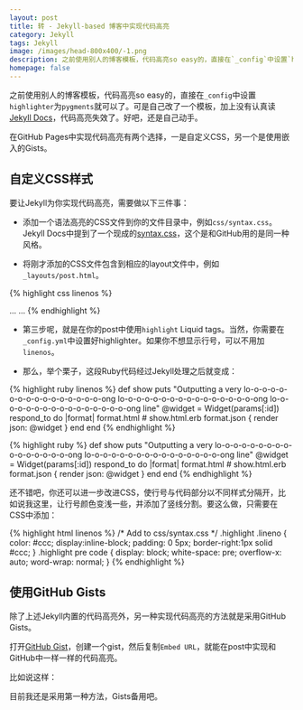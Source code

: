 ```yaml
---
layout: post
title: 转 - Jekyll-based 博客中实现代码高亮
category: Jekyll
tags: Jekyll
image: /images/head-800x400/-1.png
description: 之前使用别人的博客模板，代码高亮so easy的，直接在`_config`中设置`highlighter`为`pygments`就可以了。可是自己改了一个模板，加上没有认真读[Jekyll Docs](http://jekyllrb.com/docs/templates/)，代码高亮失效了。好吧，还是自己动手。
homepage: false
---
```


之前使用别人的博客模板，代码高亮so easy的，直接在`_config`中设置`highlighter`为`pygments`就可以了。可是自己改了一个模板，加上没有认真读[Jekyll Docs](http://jekyllrb.com/docs/templates/)，代码高亮失效了。好吧，还是自己动手。

在GitHub Pages中实现代码高亮有两个选择，一是自定义CSS，另一个是使用嵌入的Gists。

## 自定义CSS样式

要让Jekyll为你实现代码高亮，需要做以下三件事：

* 添加一个语法高亮的CSS文件到你的文件目录中，例如`css/syntax.css`。Jekyll Docs中提到了一个现成的[syntax.css](https://github.com/mojombo/tpw/tree/master/css/syntax.css)，这个是和GitHub用的是同一种风格。

* 将刚才添加的CSS文件包含到相应的layout文件中，例如`_layouts/post.html`。

{% highlight css linenos %}
<head>
...
<link href="/css/syntax.css" rel="stylesheet">
...
</head>
{% endhighlight %}

* 第三步呢，就是在你的post中使用`highlight` Liquid tags。当然，你需要在`_config.yml`中设置好highlighter。如果你不想显示行号，可以不用加`linenos`。

* 那么，举个栗子，这段Ruby代码经过Jekyll处理之后就变成：

{% highlight ruby linenos %}
def show
  puts "Outputting a very lo-o-o-o-o-o-o-o-o-o-o-o-o-o-o-o-ong lo-o-o-o-o-o-o-o-o-o-o-o-o-o-o-o-ong lo-o-o-o-o-o-o-o-o-o-o-o-o-o-o-o-ong line"
  @widget = Widget(params[:id])
  respond_to do |format|
    format.html # show.html.erb
    format.json { render json: @widget }
  end
end
{% endhighlight %}

{% highlight ruby %}
def show
  puts "Outputting a very lo-o-o-o-o-o-o-o-o-o-o-o-o-o-o-o-ong lo-o-o-o-o-o-o-o-o-o-o-o-o-o-o-o-ong line"
  @widget = Widget(params[:id])
  respond_to do |format|
    format.html # show.html.erb
    format.json { render json: @widget }
  end
end
{% endhighlight %}

还不错吧，你还可以进一步改进CSS，使行号与代码部分以不同样式分隔开，比如说我这里，让行号颜色变浅一些，并添加了竖线分割。要这么做，只需要在CSS中添加：

{% highlight html linenos %}
/* Add to css/syntax.css */
.highlight .lineno { color: #ccc; display:inline-block; padding: 0 5px; border-right:1px solid #ccc; }
.highlight pre code { display: block; white-space: pre; overflow-x: auto; word-wrap: normal; }
{% endhighlight %}

## 使用GitHub Gists

除了上述Jekyll内置的代码高亮外，另一种实现代码高亮的方法就是采用GitHub Gists。

打开[GitHub Gist](https://gist.github.com/)，创建一个gist，然后复制`Embed URL`，就能在post中实现和GitHub中一样一样的代码高亮。

比如说这样：

<script src="https://gist.github.com/flinhong/9c155871dadb81927b20.js"></script>


目前我还是采用第一种方法，Gists备用吧。
